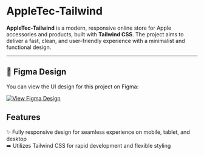 # AppleTec-Tailwind

**AppleTec-Tailwind** is a modern, responsive online store for Apple accessories and products, built with  **Tailwind CSS**. The project aims to deliver a fast, clean, and user-friendly experience with a minimalist and functional design.

---

## 🎨 Figma Design

You can view the UI design for this project on Figma:

[![View Figma Design](https://i.imgur.com/LXG0hZR.png)](https://www.figma.com/design/c1BJuCUDz1VqGPZhDM96sK/Botostart-Tailwind-Course---Ecommerce?node-id=0-1&p=f&t=fNTp26DUoIexatl5-0)


## Features

✨ Fully responsive design for seamless experience on mobile, tablet, and desktop  
➡️ Utilizes Tailwind CSS for rapid development and flexible styling   

